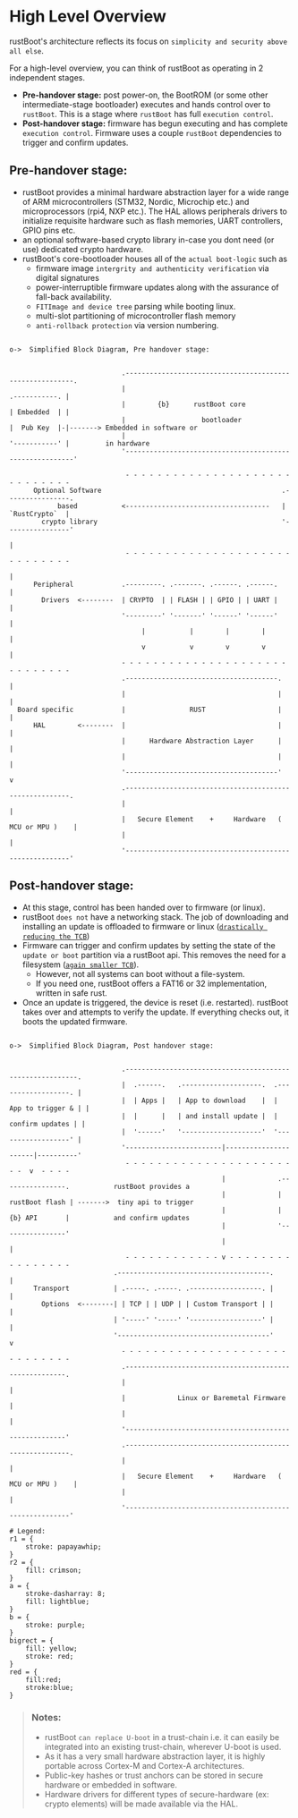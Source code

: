 # High Level Overview

rustBoot's architecture reflects its focus on `simplicity and security above all else`. 

For a high-level overview, you can think of rustBoot as operating in 2 independent stages. 

- **Pre-handover stage:** post power-on, the BootROM (or some other intermediate-stage bootloader) executes and hands control over to `rustBoot`. This is a stage where `rustBoot` has full `execution control`.
- **Post-handover stage:** firmware has begun executing and has complete `execution control`. Firmware uses a couple `rustBoot` dependencies to trigger and confirm updates.

## Pre-handover stage: 

- rustBoot provides a minimal hardware abstraction layer for a wide range of ARM microcontrollers (STM32, Nordic, Microchip etc.) and microprocessors (rpi4, NXP etc.). The HAL allows peripherals drivers to initialize requisite hardware such as flash memories, UART controllers, GPIO pins etc.  
- an optional software-based crypto library in-case you dont need (or use) dedicated crypto hardware.
- rustBoot's core-bootloader houses all of the `actual boot-logic` such as
  - firmware image `intergrity and authenticity verification` via digital signatures
  - power-interruptible firmware updates along with the assurance of fall-back availability. 
  - `FITImage and device tree` parsing while booting linux.
  - multi-slot partitioning of microcontroller flash memory
  - `anti-rollback protection` via version numbering.


```svgbob

o->  Simplified Block Diagram, Pre handover stage:


                            .---------------------------------------------------------.
                            |                                           .-----------. |
                            |        {b}      rustBoot core             | Embedded  | |
                            |                   bootloader              |  Pub Key  |-|-------> Embedded in software or 
                            |                                           '-----------' |         in hardware
                            '---------------------------------------------------------' 

                             - - - - - - - - - - - - - - - - - - - - - - - - - - - - -  
      Optional Software                                             .----------------.        
            based           <------------------------------------   |  `RustCrypto`  | 
        crypto library                                              '----------------' 
                                                                            | 
                             - - - - - - - - - - - - - - - - - - - - - - - - - - - - -        
                                                                            |
      Peripheral            .---------. .-------. .------. .------.         |
        Drivers  <--------  | CRYPTO  | | FLASH | | GPIO | | UART |         |
                            '---------' '-------' '------' '------'         |
                                 |           |        |        |            |
                                 v           v        v        v            |
                            - - - - - - - - - - - - - - - - - - - - - - - - - - - - -        
                            .--------------------------------------.        |  
                            |                                      |        |
  Board specific            |                RUST                  |        |
      HAL        <--------  |                                      |        |
                            |      Hardware Abstraction Layer      |        |
                            |                                      |        |
                            '--------------------------------------'        v 
                            .--------------------------------------------------------.
                            |                                                        |
                            |   Secure Element    +     Hardware   ( MCU or MPU )    |
                            |                                                        |     
                            '--------------------------------------------------------'
```

## Post-handover stage: 

- At this stage, control has been handed over to firmware (or linux).
- rustBoot `does not` have a networking stack. The job of downloading and installing an update is offloaded to firmware or linux ([`drastically reducing the TCB`](index.md#trusted-computing-base))
- Firmware can trigger and confirm updates by setting the state of the `update or boot` partition via a rustBoot api. This removes the need for a filesystem ([`again smaller TCB`](index.md#trusted-computing-base)). 
  - However, not all systems can boot without a file-system. 
  - If you need one, rustBoot offers a FAT16 or 32 implementation, written in safe rust. 
- Once an update is triggered, the device is reset (i.e. restarted). rustBoot takes over and attempts to verify the update. If everything checks out, it boots the updated firmware.


```svgbob

o->  Simplified Block Diagram, Post handover stage:


                            .----------------------------------------------------------.
                            |  .------.   .--------------------.  .------------------. |
                            |  | Apps |   | App to download    |  | App to trigger & | | 
                            |  |      |   | and install update |  |  confirm updates | |
                            |  '------'   '--------------------'  '------------------' |
                            '------------------------|----------------------|----------' 
                             - - - - - - - - - - - - - - - - - - - - - - -  v  - - - -  
                                                     |             .----------------.           rustBoot provides a  
                                                     |             | rustBoot flash | ------->  tiny api to trigger  
                                                     |             |  {b} API       |           and confirm updates
                                                     |             '----------------' 
                                                     |                      | 
                             - - - - - - - - - - - - v - - - - - - - - - - - - - - - -        
                          .--------------------------------------.          |                                      
      Transport           | .-----. .-----. .------------------. |          |
        Options  <--------| | TCP | | UDP | | Custom Transport | |          |
                          | '-----' '-----' '------------------' |          |
                          '--------------------------------------'          v
                            - - - - - - - - - - - - - - - - - - - - - - - - - - - - -        
                            .-------------------------------------------------------.        
                            |                                                       |
                            |             Linux or Baremetal Firmware               |       
                            |                                                       |              
                            '-------------------------------------------------------'         
                            .--------------------------------------------------------.
                            |                                                        |
                            |   Secure Element    +     Hardware   ( MCU or MPU )    |
                            |                                                        |     
                            '--------------------------------------------------------'

# Legend:
r1 = {
    stroke: papayawhip;
}
r2 = {
    fill: crimson;
}
a = {
    stroke-dasharray: 8;
    fill: lightblue;
}
b = {
    stroke: purple;
}
bigrect = {
    fill: yellow;
    stroke: red;
}
red = {
    fill:red;
    stroke:blue;
}

```
> ### Notes:
> 
> - rustBoot `can replace U-boot` in a trust-chain i.e. it can easily be integrated into an existing trust-chain, wherever U-boot is used.
> - As it has a very small hardware abstraction layer, it is highly portable across Cortex-M and Cortex-A architectures. 
> - Public-key hashes or trust anchors can be stored in secure hardware or embedded in software.
> - Hardware drivers for different types of secure-hardware (ex: crypto elements) will be made available via the HAL. 
